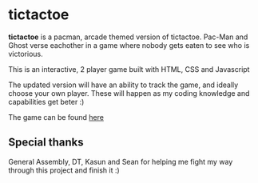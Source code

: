 # tictactoe

**tictactoe** is a pacman, arcade themed version of tictactoe. Pac-Man and Ghost verse eachother in a game where nobody gets eaten to see who is victorious. 

This is an interactive, 2 player game built with HTML, CSS and Javascript 



The updated version will have an ability to track the game, and ideally choose your own player. These will happen as my coding knowledge and capabilities get beter :)


The game can be found [here](https://bananahannah.github.io/tictactoe/)

## Special thanks

General Assembly, DT, Kasun and Sean for helping me fight my way through this project and finish it :) 

